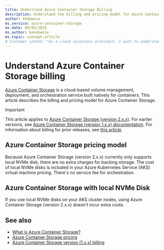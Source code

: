 ```yaml
---
title: Understand Azure Container Storage Billing
description: Understand the billing and pricing model for Azure Container Storage, including backing storage costs and applicable service fees for orchestration.
author: khdownie
ms.service: azure-container-storage
ms.date: 09/03/2025
ms.author: kendownie
ms.topic: concept-article
# Customer intent: "As a cloud solutions architect, I want to understand the billing and pricing model for Azure Container Storage, so that I can accurately estimate costs based on backing storage options and service fees for different deployment scenarios."
---
```


# Understand Azure Container Storage billing

[Azure Container Storage](container-storage-introduction.md) is a cloud-based volume management, deployment, and orchestration service built natively for containers. This article describes the billing and pricing model for Azure Container Storage.

> [!IMPORTANT]
> This article applies to [Azure Container Storage (version 2.x.x)](container-storage-introduction.md). For earlier versions, see [Azure Container Storage (version 1.x.x) documentation](container-storage-introduction-version-1.md). For information about billing for prior releases, see [this article](container-storage-billing-version-1.md).

## Azure Container Storage pricing model

Because Azure Container Storage (version 2.x.x) currently only supports local NVMe disk, there are no extra charges for backing storage. The cost of local NVMe disks is included in your Azure Kubernetes Service (AKS) virtual machine pricing. There's no service fee for orchestration.

## Azure Container Storage with local NVMe Disk

If you use local NVMe disks on your AKS cluster nodes, using Azure Container Storage (version 2.x.x) doesn't incur extra costs.

## See also

- [What is Azure Container Storage?](container-storage-introduction.md)
- [Azure Container Storage pricing](https://aka.ms/AzureContainerStoragePricingPage)
- [Azure Container Storage version (1.x.x) billing](container-storage-billing-version-1.md)